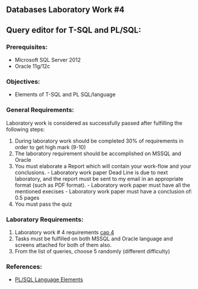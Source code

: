 ## Databases Laboratory Work #4

## Query editor for T-SQL and PL/SQL:

### Prerequisites:
  - Microsoft SQL Server 2012
  - Oracle 11g/12c

### Objectives:
  - Elements of T-SQL and PL SQL/language

### General Requirements:
  Laboratory work is considered as successfully passed after fulfilling the following steps:

  1. During laboratory work should be completed 30% of requirements in order to get high mark (9-10)
  2. The laboratory requirement should be accomplished on MSSQL and Oracle
  3. You must elaborate a Report which will contain your work-flow and your conclusions.
    - Laboratory work paper Dead Line is due to next laboratory, and the report must be sent to my email in an appropriate format (such as PDF format).
    - Laboratory work paper must have all the mentioned execises 
    - Laboratory work paper must have a conclusion of: 0.5 pages
  4. You must pass the quiz
  
### Laboratory Requirements:
   1. Laboratory work # 4 requirements [cap 4](https://drive.google.com/open?id=0B-b6xKAweMRhbGZHT2V5MlJHZDQ)
   2. Tasks must be fulfilled on both MSSQL and Oracle language and screens attached for both of them also.
   3. From the list of queries, choose 5 randomly (different difficulty)
   
### References:
  - [PL/SQL Language Elements](https://docs.oracle.com/cd/B19306_01/appdev.102/b14261/selectinto_statement.htm)



